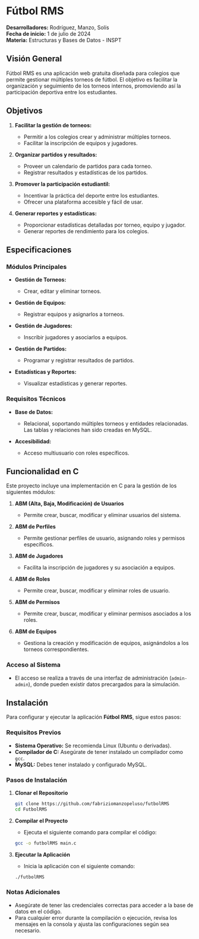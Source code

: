# Fútbol RMS

**Desarrolladores:** Rodríguez, Manzo, Solís  
**Fecha de inicio:** 1 de julio de 2024  
**Materia:** Estructuras y Bases de Datos - INSPT

## Visión General

Fútbol RMS es una aplicación web gratuita diseñada para colegios que permite gestionar múltiples torneos de fútbol. El objetivo es facilitar la organización y seguimiento de los torneos internos, promoviendo así la participación deportiva entre los estudiantes.

## Objetivos

1. **Facilitar la gestión de torneos:**
   - Permitir a los colegios crear y administrar múltiples torneos.
   - Facilitar la inscripción de equipos y jugadores.

2. **Organizar partidos y resultados:**
   - Proveer un calendario de partidos para cada torneo.
   - Registrar resultados y estadísticas de los partidos.

3. **Promover la participación estudiantil:**
   - Incentivar la práctica del deporte entre los estudiantes.
   - Ofrecer una plataforma accesible y fácil de usar.

4. **Generar reportes y estadísticas:**
   - Proporcionar estadísticas detalladas por torneo, equipo y jugador.
   - Generar reportes de rendimiento para los colegios.

## Especificaciones

### Módulos Principales

- **Gestión de Torneos:** 
  - Crear, editar y eliminar torneos.
  
- **Gestión de Equipos:** 
  - Registrar equipos y asignarlos a torneos.
  
- **Gestión de Jugadores:** 
  - Inscribir jugadores y asociarlos a equipos.
  
- **Gestión de Partidos:** 
  - Programar y registrar resultados de partidos.
  
- **Estadísticas y Reportes:** 
  - Visualizar estadísticas y generar reportes.

### Requisitos Técnicos

- **Base de Datos:** 
  - Relacional, soportando múltiples torneos y entidades relacionadas. Las tablas y relaciones han sido creadas en MySQL.
  
- **Accesibilidad:** 
  - Acceso multiusuario con roles específicos.

## Funcionalidad en C

Este proyecto incluye una implementación en C para la gestión de los siguientes módulos:

1. **ABM (Alta, Baja, Modificación) de Usuarios**
   - Permite crear, buscar, modificar y eliminar usuarios del sistema.

2. **ABM de Perfiles**
   - Permite gestionar perfiles de usuario, asignando roles y permisos específicos.

3. **ABM de Jugadores**
   - Facilita la inscripción de jugadores y su asociación a equipos.

4. **ABM de Roles**
   - Permite crear, buscar, modificar y eliminar roles de usuario.

5. **ABM de Permisos**
   - Permite crear, buscar, modificar y eliminar permisos asociados a los roles.

6. **ABM de Equipos**
   - Gestiona la creación y modificación de equipos, asignándolos a los torneos correspondientes.

### Acceso al Sistema

- El acceso se realiza a través de una interfaz de administración (`admin-admin`), donde pueden existir datos precargados para la simulación.


## Instalación

Para configurar y ejecutar la aplicación **Fútbol RMS**, sigue estos pasos:

### Requisitos Previos

- **Sistema Operativo:** Se recomienda Linux (Ubuntu o derivadas).
- **Compilador de C:** Asegúrate de tener instalado un compilador como `gcc`.
- **MySQL:** Debes tener instalado y configurado MySQL.

### Pasos de Instalación

1. **Clonar el Repositorio**
   ```bash
   git clone https://github.com/fabriziomanzopeluso/futbolRMS
   cd FutbolRMS
   ```

2. **Compilar el Proyecto**
   - Ejecuta el siguiente comando para compilar el código:
   ```bash
   gcc -o futbolRMS main.c
   ```
   
3. **Ejecutar la Aplicación**
   - Inicia la aplicación con el siguiente comando:
   ```bash
   ./futbolRMS
   ```

### Notas Adicionales

- Asegúrate de tener las credenciales correctas para acceder a la base de datos en el código.
- Para cualquier error durante la compilación o ejecución, revisa los mensajes en la consola y ajusta las configuraciones según sea necesario.
